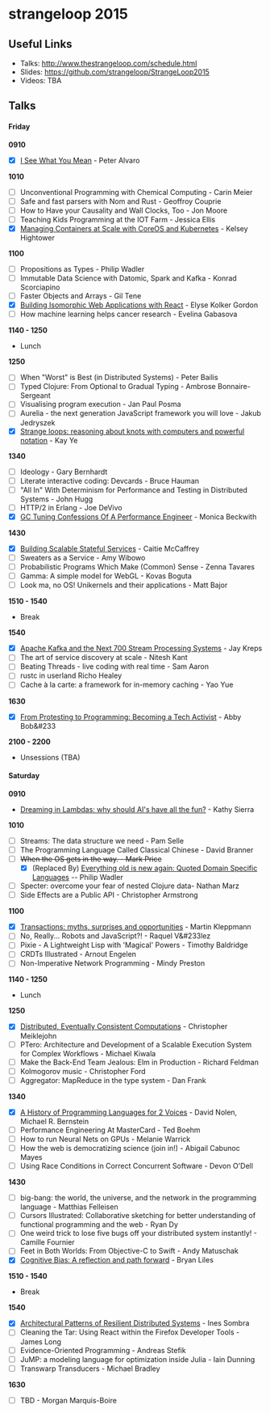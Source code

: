 # strangeloop 2015

## Useful Links

- Talks: http://www.thestrangeloop.com/schedule.html
- Slides: https://github.com/strangeloop/StrangeLoop2015
- Videos: TBA

## Talks

#### Friday

__0910__

- [x] [I See What You Mean](talks/i-see-what-you-mean.md) - Peter Alvaro

__1010__

- [ ] Unconventional Programming with Chemical Computing - Carin Meier
- [ ] Safe and fast parsers with Nom and Rust - Geoffroy Couprie
- [ ] How to Have your Causality and Wall Clocks, Too - Jon Moore
- [ ] Teaching Kids Programming at the IOT Farm - Jessica Ellis
- [x] [Managing Containers at Scale with CoreOS and Kubernetes](talks/containers-with-coreos-and-kubernetes.md) - Kelsey Hightower

__1100__

- [ ] Propositions as Types - Philip Wadler
- [ ] Immutable Data Science with Datomic, Spark and Kafka - Konrad Scorciapino
- [ ] Faster Objects and Arrays - Gil Tene
- [x] [Building Isomorphic Web Applications with React](talks/isomorphic-web-apps.md) - Elyse Kolker Gordon
- [ ] How machine learning helps cancer research - Evelina Gabasova

__1140 - 1250__

- Lunch

__1250__

- [ ] When "Worst" is Best (in Distributed Systems) - Peter Bailis
- [ ] Typed Clojure: From Optional to Gradual Typing - Ambrose Bonnaire-Sergeant
- [ ] Visualising program execution - Jan Paul Posma
- [ ] Aurelia - the next generation JavaScript framework you will love - Jakub Jedryszek
- [x] [Strange loops: reasoning about knots with computers and powerful notation](talks/strange-loops.md) - Kay Ye

__1340__

- [ ] Ideology - Gary Bernhardt
- [ ] Literate interactive coding: Devcards - Bruce Hauman
- [ ] "All In" With Determinism for Performance and Testing in Distributed Systems - John Hugg
- [ ] HTTP/2 in Erlang - Joe DeVivo
- [x] [GC Tuning Confessions Of A Performance Engineer](talks/gc-tuning-confessions.md) - Monica Beckwith

__1430__

- [x] [Building Scalable Stateful Services](talks/scalable-stable-services.md) - Caitie McCaffrey
- [ ] Sweaters as a Service - Amy Wibowo
- [ ] Probabilistic Programs Which Make (Common) Sense - Zenna Tavares
- [ ] Gamma: A simple model for WebGL - Kovas Boguta
- [ ] Look ma, no OS! Unikernels and their applications - Matt Bajor

__1510 - 1540__

- Break

__1540__

- [x] [Apache Kafka and the Next 700 Stream Processing Systems](talks/kafka.md) - Jay Kreps
- [ ] The art of service discovery at scale - Nitesh Kant
- [ ] Beating Threads - live coding with real time - Sam Aaron
- [ ] rustc in userland Richo Healey
- [ ] Cache à la carte: a framework for in-memory caching - Yao Yue

__1630__

- [x] [From Protesting to Programming: Becoming a Tech Activist](talks/protesting-to-programming.md) - Abby Bob&#233

__2100 - 2200__

- Unsessions (TBA)

#### Saturday

__0910__

- [Dreaming in Lambdas: why should AI's have all the fun?](talks/dreaming-in-lambdas.md) - Kathy Sierra

__1010__

- [ ] Streams: The data structure we need - Pam Selle
- [ ] The Programming Language Called Classical Chinese - David Branner
- [ ] ~~When the OS gets in the way. - Mark Price~~
  - [x] (Replaced By) [Everything old is new again: Quoted Domain Specific Languages](talks/quoted-dsls.md) -- Philip Wadler
- [ ] Specter: overcome your fear of nested Clojure data- Nathan Marz
- [ ] Side Effects are a Public API - Christopher Armstrong

__1100__

- [x] [Transactions: myths, surprises and opportunities](talks/transactions-myths-surprises-and-opportunities.md) - Martin Kleppmann
- [ ] No, Really... Robots and JavaScript?! - Raquel V&#233lez
- [ ] Pixie - A Lightweight Lisp with 'Magical' Powers - Timothy Baldridge
- [ ] CRDTs Illustrated - Arnout Engelen
- [ ] Non-Imperative Network Programming - Mindy Preston

__1140 - 1250__

- Lunch

__1250__

- [x] [Distributed, Eventually Consistent Computations](talks/eventually-consistent-computations.md) - Christopher Meiklejohn
- [ ] PTero: Architecture and Development of a Scalable Execution System for Complex Workflows - Michael Kiwala
- [ ] Make the Back-End Team Jealous: Elm in Production - Richard Feldman
- [ ] Kolmogorov music - Christopher Ford
- [ ] Aggregator: MapReduce in the type system - Dan Frank

__1340__

- [x] [A History of Programming Languages for 2 Voices](talks/history-of-programming-languages.md) - David Nolen, Michael R. Bernstein
- [ ] Performance Engineering At MasterCard - Ted Boehm
- [ ] How to run Neural Nets on GPUs - Melanie Warrick
- [ ] How the web is democratizing science (join in!) - Abigail Cabunoc Mayes
- [ ] Using Race Conditions in Correct Concurrent Software - Devon O'Dell

__1430__

- [ ] big-bang: the world, the universe, and the network in the programming language - Matthias Felleisen
- [ ] Cursors Illustrated: Collaborative sketching for better understanding of functional programming and the web - Ryan Dy
- [ ] One weird trick to lose five bugs off your distributed system instantly! - Camille Fournier
- [ ] Feet in Both Worlds: From Objective-C to Swift - Andy Matuschak
- [x] [Cognitive Bias: A reflection and path forward](talks/cognitive-bias.md) - Bryan Liles

__1510 - 1540__

- Break

__1540__

- [x] [Architectural Patterns of Resilient Distributed Systems](talks/resilint-distributed-systems.md) - Ines Sombra
- [ ] Cleaning the Tar: Using React within the Firefox Developer Tools - James Long
- [ ] Evidence-Oriented Programming - Andreas Stefik
- [ ] JuMP: a modeling language for optimization inside Julia - Iain Dunning
- [ ] Transwarp Transducers - Michael Bradley

__1630__

- [ ] TBD - Morgan Marquis-Boire

